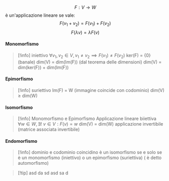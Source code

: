 $$F:V\to W$$
è un'applicazione lineare se vale:
$$F(v_{1}+v_{2}) = F(v_{1}) + F(v_{2})$$
$$F(\lambda v) = \lambda F(v)$$
#### Monomorfismo
> [!info]
>iniettivo
$\forall v_{1},v_{2} \in V, v_{1} \neq v_{2} \implies F(v_{1}) \neq F(v_{2})$
ker(F) = {0} (banale)
dim(V) = dim(Im(F)) (dal teorema delle dimensioni) dim(V) = dim(ker(F)) + dim(Im(F))
#### Epimorfismo
>[!info]
suriettivo
Im(F) = W (immagine coincide con codominio)
dim(V) $\geq$ dim(W)
#### Isomorfismo
>[!info]
Monomorfismo e Epimorfismo
Applicazione lineare biiettiva
$\forall w \in W, \exists!\ v \in V : F(v) = w$
dim(V) = dim(W)
applicazione invertibile (matrice associata invertibile)

#### Endomorfismo
>[!info]
dominio e codominio coincidino
è un isomorfismo se e solo se è un monomorfismo (iniettivo) o un epimorfismo (suriettiva) ( è detto automorfismo)



>[!tip] asd
>da
>sd
>asd
>sa
>d
